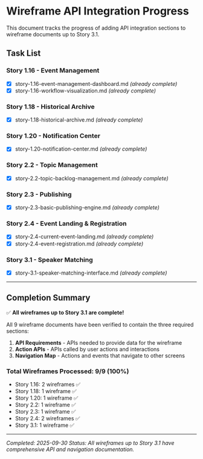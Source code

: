 # Wireframe API Integration Progress

This document tracks the progress of adding API integration sections to wireframe documents up to Story 3.1.

## Task List

### Story 1.16 - Event Management
- [x] story-1.16-event-management-dashboard.md *(already complete)*
- [x] story-1.16-workflow-visualization.md *(already complete)*

### Story 1.18 - Historical Archive
- [x] story-1.18-historical-archive.md *(already complete)*

### Story 1.20 - Notification Center
- [x] story-1.20-notification-center.md *(already complete)*

### Story 2.2 - Topic Management
- [x] story-2.2-topic-backlog-management.md *(already complete)*

### Story 2.3 - Publishing
- [x] story-2.3-basic-publishing-engine.md *(already complete)*

### Story 2.4 - Event Landing & Registration
- [x] story-2.4-current-event-landing.md *(already complete)*
- [x] story-2.4-event-registration.md *(already complete)*

### Story 3.1 - Speaker Matching
- [x] story-3.1-speaker-matching-interface.md *(already complete)*

---

## Completion Summary

✅ **All wireframes up to Story 3.1 are complete!**

All 9 wireframe documents have been verified to contain the three required sections:

1. **API Requirements** - APIs needed to provide data for the wireframe
2. **Action APIs** - APIs called by user actions and interactions
3. **Navigation Map** - Actions and events that navigate to other screens

### Total Wireframes Processed: 9/9 (100%)

- Story 1.16: 2 wireframes ✅
- Story 1.18: 1 wireframe ✅
- Story 1.20: 1 wireframe ✅
- Story 2.2: 1 wireframe ✅
- Story 2.3: 1 wireframe ✅
- Story 2.4: 2 wireframes ✅
- Story 3.1: 1 wireframe ✅

---

*Completed: 2025-09-30*
*Status: All wireframes up to Story 3.1 have comprehensive API and navigation documentation.*
